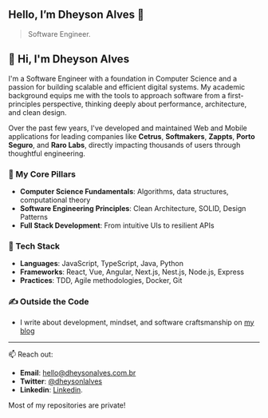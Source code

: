 ## Hello, I’m Dheyson Alves 🤚

> Software Engineer.

## 👋 Hi, I'm Dheyson Alves

I'm a Software Engineer with a foundation in Computer Science and a passion for building scalable and efficient digital systems. My academic background equips me with the tools to approach software from a first-principles perspective, thinking deeply about performance, architecture, and clean design.

Over the past few years, I've developed and maintained Web and Mobile applications for leading companies like **Cetrus**, **Softmakers**, **Zappts**, **Porto Seguro**, and **Raro Labs**, directly impacting thousands of users through thoughtful engineering.

### 🧠 My Core Pillars
- **Computer Science Fundamentals**: Algorithms, data structures, computational theory
- **Software Engineering Principles**: Clean Architecture, SOLID, Design Patterns
- **Full Stack Development**: From intuitive UIs to resilient APIs

### 🔧 Tech Stack
- **Languages**: JavaScript, TypeScript, Java, Python  
- **Frameworks**: React, Vue, Angular, Next.js, Nest.js, Node.js, Express  
- **Practices**: TDD, Agile methodologies, Docker, Git

### ✍️ Outside the Code
- I write about development, mindset, and software craftsmanship on [my blog](https://dheysonalvesblog.vercel.app/)

---

📫 Reach out:  
- **Email**: hello@dheysonalves.com.br  
- **Twitter**: [@dheysonlalves](https://x.com/dheysonlalves)
- **Linkedin**: [Linkedin](https://www.linkedin.com/in/dheysonalves/).

Most of my repositories are private!
